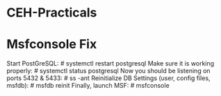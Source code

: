 # CEH-Practicals
# Msfconsole Fix
Start PostGreSQL: # systemctl restart postgresql
Make sure it is working properly: # systemctl status postgresql
Now you should be listening on ports 5432 & 5433: # ss -ant
Reinitialize DB Settings (user, config files, msfdb): # msfdb reinit
Finally, launch MSF: # msfconsole
